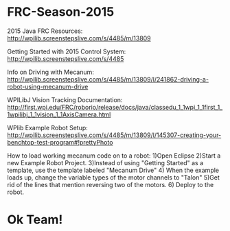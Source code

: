 FRC-Season-2015
===============
2015 Java FRC Resources:
http://wpilib.screenstepslive.com/s/4485/m/13809

Getting Started with 2015 Control System:
http://wpilib.screenstepslive.com/s/4485

Info on Driving with Mecanum: http://wpilib.screenstepslive.com/s/4485/m/13809/l/241862-driving-a-robot-using-mecanum-drive

WPILibJ Vision Tracking Documentation: http://first.wpi.edu/FRC/roborio/release/docs/java/classedu_1_1wpi_1_1first_1_1wpilibj_1_1vision_1_1AxisCamera.html

WPlib Example Robot Setup:
http://wpilib.screenstepslive.com/s/4485/m/13809/l/145307-creating-your-benchtop-test-program#!prettyPhoto

How to load working mecanum code on to a robot:
1)Open Eclipse
2)Start a new Example Robot Project.
3)Instead of using "Getting Started" as a template, use the template labeled "Mecanum Drive"
4) When the example loads up, change the variable types of the motor channels to "Talon"
5)Get rid of the lines that mention reversing two of the motors.
6) Deploy to the robot.

Ok Team!
=================================================
    
